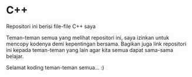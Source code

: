 # C++
Repositori ini berisi file-file C++ saya

Teman-teman semua yang melihat repositori ini, saya izinkan untuk mencopy kodenya demi kepentingan bersama.
Bagikan juga link repositori ini kepada teman-teman yang lain agar kita semua dapat sama-sama belajar.

Selamat koding teman-teman semua... :)
